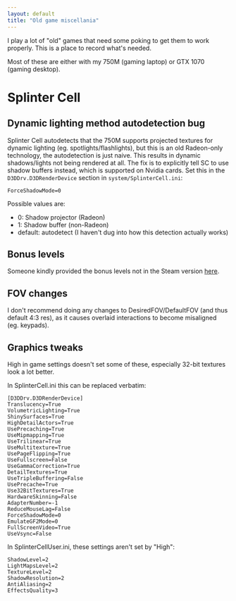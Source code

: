 ```yaml
---
layout: default
title: "Old game miscellania"
---
```


I play a lot of "old" games that need some poking to get them to work properly.
This is a place to record what's needed.

Most of these are either with my 750M (gaming laptop) or GTX 1070 (gaming
desktop).

# Splinter Cell

## Dynamic lighting method autodetection bug

Splinter Cell autodetects that the 750M supports projected textures for dynamic
lighting (eg. spotlights/flashlights), but this is an old Radeon-only
technology, the autodetection is just naive. This results in dynamic
shadows/lights not being rendered at all. The fix is to explicitly tell SC to
use shadow buffers instead, which is supported on Nvidia cards. Set this in the
`D3DDrv.D3DRenderDevice` section in `system/SplinterCell.ini`:

    ForceShadowMode=0

Possible values are:

- 0: Shadow projector (Radeon)
- 1: Shadow buffer (non-Radeon)
- default: autodetect (I haven't dug into how this detection actually works)

## Bonus levels

Someone kindly provided the bonus levels not in the Steam version
[here](https://steamcommunity.com/sharedfiles/filedetails/?id=464988984).

## FOV changes

I don't recommend doing any changes to DesiredFOV/DefaultFOV (and thus default
4:3 res), as it causes overlaid interactions to become misaligned (eg.
keypads).

## Graphics tweaks

High in game settings doesn't set some of these, especially 32-bit textures
look a lot better.

In SplinterCell.ini this can be replaced verbatim:

```
[D3DDrv.D3DRenderDevice]
Translucency=True
VolumetricLighting=True
ShinySurfaces=True
HighDetailActors=True
UsePrecaching=True
UseMipmapping=True
UseTrilinear=True
UseMultitexture=True
UsePageFlipping=True
UseFullscreen=False
UseGammaCorrection=True
DetailTextures=True
UseTripleBuffering=False
UsePrecache=True
Use32BitTextures=True
HardwareSkinning=False
AdapterNumber=-1
ReduceMouseLag=False
ForceShadowMode=0
EmulateGF2Mode=0
FullScreenVideo=True
UseVsync=False
```

In SplinterCellUser.ini, these settings aren't set by "High":

```
ShadowLevel=2
LightMapsLevel=2
TextureLevel=2
ShadowResolution=2
AntiAliasing=2
EffectsQuality=3
```
